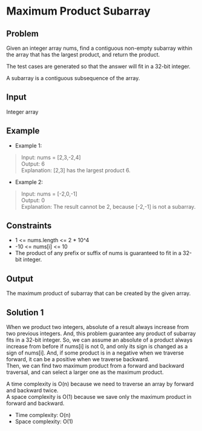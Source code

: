 # Maximum Product Subarray

## Problem

Given an integer array nums, find a contiguous non-empty subarray within the array that has the largest product, and return the product.

The test cases are generated so that the answer will fit in a 32-bit integer.

A subarray is a contiguous subsequence of the array.

## Input

Integer array

## Example

- Example 1:

>Input: nums = [2,3,-2,4]  
Output: 6  
Explanation: [2,3] has the largest product 6.

- Example 2:

>Input: nums = [-2,0,-1]  
Output: 0  
Explanation: The result cannot be 2, because [-2,-1] is not a subarray.

## Constraints

- 1 <= nums.length <= 2 * 10^4
- -10 <= nums[i] <= 10
- The product of any prefix or suffix of nums is guaranteed to fit in a 32-bit integer.

## Output

The maximum product of subarray that can be created by the given array.

## Solution 1

When we product two integers, absolute of a result always increase from two previous integers. And, this problem guarantee any product of subarray fits in a 32-bit integer. So, we can assume an absolute of a product always increase from before if nums[i] is not 0, and only its sign is changed as a sign of nums[i]. And, if some product is in a negative when we traverse forward, it can be a positive when we traverse backward.  
Then, we can find two maximum product from a forward and backward traversal, and can select a larger one as the maximum product.

A time complexity is O(n) because we need to traverse an array by forward and backward twice.  
A space complexity is O(1) because we save only the maximum product in forward and backward.

- Time complexity: O(n)
- Space complexity: O(1)
